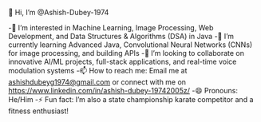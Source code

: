 👋 Hi, I’m @Ashish-Dubey-1974

-👀 I’m interested in Machine Learning, Image Processing, Web Development, and Data Structures & Algorithms (DSA) in Java
-🌱 I’m currently learning Advanced Java, Convolutional Neural Networks (CNNs) for image processing, and building APIs
-💞️ I’m looking to collaborate on innovative AI/ML projects, full-stack applications, and real-time voice modulation systems
-📫 How to reach me: Email me at ashishdubeyg1974@gmail.com or connect with me on https://www.linkedin.com/in/ashish-dubey-19742005z/
-😄 Pronouns: He/Him
-⚡ Fun fact: I’m also a state championship karate competitor and a fitness enthusiast!
